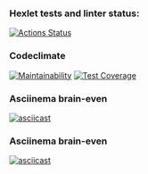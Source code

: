 ### Hexlet tests and linter status:
[![Actions Status](https://github.com/R1zd/frontend-project-44/workflows/hexlet-check/badge.svg)](https://github.com/R1zd/frontend-project-44/actions)

### Codeclimate
[![Maintainability](https://api.codeclimate.com/v1/badges/a99a88d28ad37a79dbf6/maintainability)](https://codeclimate.com/github/codeclimate/codeclimate/maintainability)
[![Test Coverage](https://api.codeclimate.com/v1/badges/a99a88d28ad37a79dbf6/test_coverage)](https://codeclimate.com/github/codeclimate/codeclimate/test_coverage)

### Asciinema brain-even
[![asciicast](https://asciinema.org/a/606047.svg)](https://asciinema.org/a/606047)

### Asciinema brain-even
[![asciicast](https://asciinema.org/a/606048.svg)](https://asciinema.org/a/606048)